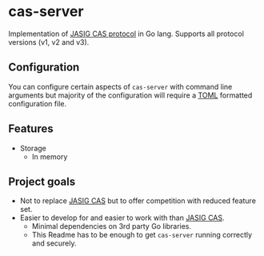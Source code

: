 # cas-server
Implementation of [JASIG CAS protocol] in Go lang. Supports all protocol versions (v1, v2 and v3).

## Configuration
You can configure certain aspects of `cas-server` with command line arguments but majority of the configuration will
require a [TOML] formatted configuration file.

## Features
* Storage
  * In memory

## Project goals
* Not to replace [JASIG CAS] but to offer competition with reduced feature set.
* Easier to develop for and easier to work with than [JASIG CAS].
  * Minimal dependencies on 3rd party Go libraries.
  * This Readme has to be enough to get `cas-server` running correctly and securely.

[JASIG CAS protocol]: https://jasig.github.io/cas/4.2.x/protocol/CAS-Protocol-Specification.html
[JASIG CAS]: https://github.com/Jasig/cas
[TOML]: https://github.com/toml-lang/toml

